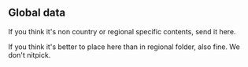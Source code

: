 ## Global data
If you think it's non country or regional specific contents, send it here.

If you think it's better to place here than in regional folder, also fine. We don't nitpick.
